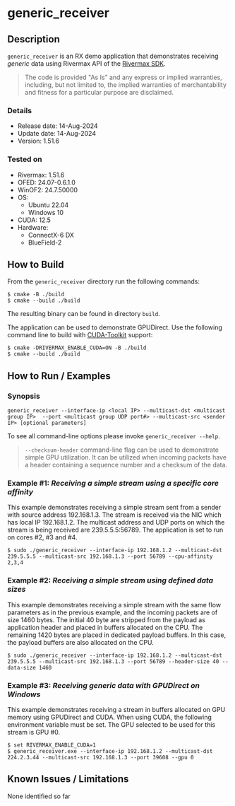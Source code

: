 # generic_receiver

## Description

`generic_receiver` is an RX demo application that demonstrates receiving _generic_ data using Rivermax API of the [Rivermax SDK](https://developer.nvidia.com/networking/rivermax).

>The code is provided "As Is" and any express or implied warranties, including,
but not limited to, the implied warranties of merchantability and fitness for a particular
purpose are disclaimed.

### Details

* Release date: 14-Aug-2024
* Update date: 14-Aug-2024
* Version: 1.51.6

### Tested on

* Rivermax: 1.51.6
* OFED: 24.07-0.6.1.0
* WinOF2: 24.7.50000
* OS: 
  * Ubuntu 22.04
  * Windows 10
* CUDA: 12.5
* Hardware:
  * ConnectX-6 DX
  * BlueField-2

## How to Build

From the `generic_receiver` directory run the following commands:

```shell
$ cmake -B ./build
$ cmake --build ./build
```

The resulting binary can be found in directory `build`.

The application can be used to demonstrate GPUDirect. Use the following command line to build with [CUDA-Toolkit](https://docs.nvidia.com/cuda/) support:

```shell
$ cmake -DRIVERMAX_ENABLE_CUDA=ON -B ./build
$ cmake --build ./build
```

## How to Run / Examples

### Synopsis

```shell
generic_receiver --interface-ip <local IP> --multicast-dst <multicast group IP>  --port <multicast group UDP port#> --multicast-src <sender IP> [optional parameters]
```

To see all command-line options please invoke `generic_receiver --help`.

> `--checksum-header` command-line flag can be used to demonstrate simple GPU utilization. It can be utilized when incoming packets have a header containing a sequence number and a checksum of the data.

### Example #1: _Receiving a simple stream using a specific core affinity_

This example demonstrates receiving a simple stream sent from a sender with source address 192.168.1.3.
The stream is received via the NIC which has local IP 192.168.1.2. The multicast address and UDP ports
on which the stream is being received are 239.5.5.5:56789.
The application is set to run on cores #2, #3 and #4.

```shell
$ sudo ./generic_receiver --interface-ip 192.168.1.2 --multicast-dst 239.5.5.5 --multicast-src 192.168.1.3 --port 56789 --cpu-affinity 2,3,4
```

### Example #2: _Receiving a simple stream using defined data sizes_

This example demonstrates receiving a simple stream with the same flow parameters as in the previous example, and the incoming packets are of size 1460 bytes. The initial 40 byte are stripped from the payload as application header and placed in buffers allocated on the CPU. The remaining 1420 bytes are placed in dedicated payload buffers. In this case, the payload buffers are also allocated on the CPU. 

```shell
$ sudo ./generic_receiver --interface-ip 192.168.1.2 --multicast-dst 239.5.5.5 --multicast-src 192.168.1.3 --port 56789 --header-size 40 --data-size 1460
```

### Example #3: _Receiving generic data with GPUDirect on Windows_
This example demonstrates receiving a stream in buffers allocated on GPU memory using GPUDirect and CUDA. When using CUDA, the following environment variable must be set. The GPU selected to be used for this stream is GPU #0. 

```shell
$ set RIVERMAX_ENABLE_CUDA=1 
$ generic_receiver.exe --interface-ip 192.168.1.2 --multicast-dst 224.2.3.44 --multicast-src 192.168.1.3 --port 39608 --gpu 0
```

## Known Issues / Limitations

None identified so far 

